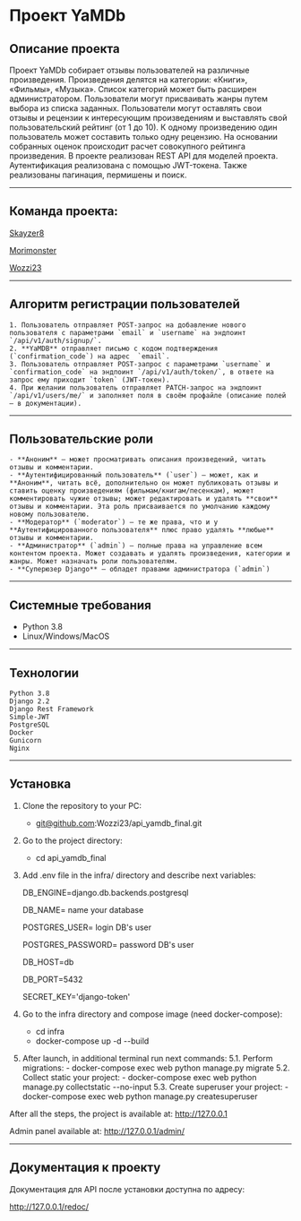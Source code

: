 # Проект YaMDb


## Описание проекта

Проект YaMDb собирает отзывы пользователей  на различные  произведения. Произведения делятся на категории: «Книги», «Фильмы», «Музыка». Список категорий может быть расширен администратором. Пользователи могут присваивать жанры путем выбора из списка заданных. Пользователи могут оставлять свои отзывы и рецензии к интересующим произведениям и выставлять свой пользовательский рейтинг (от 1 до 10). К одному произведению один пользователь может составить только одну рецензию. На основании собранных оценок происходит расчет совокупного рейтинга произведения. 
В проекте реализован REST API для моделей проекта. Аутентификация реализована с помощью JWT-токена. Также реализованы пагинация, пермишены и поиск.

-------------

## Команда проекта:
    
[Skayzer8](https://github.com/Skayzer8)
    
[Morimonster](https://github.com/Morimonster)
    
[Wozzi23](https://github.com/Wozzi23)   

-------------

## Алгоритм регистрации пользователей
    
    1. Пользователь отправляет POST-запрос на добавление нового пользователя с параметрами `email` и `username` на эндпоинт `/api/v1/auth/signup/`.
    2. **YaMDB** отправляет письмо с кодом подтверждения (`confirmation_code`) на адрес  `email`.
    3. Пользователь отправляет POST-запрос с параметрами `username` и `confirmation_code` на эндпоинт `/api/v1/auth/token/`, в ответе на запрос ему приходит `token` (JWT-токен).
    4. При желании пользователь отправляет PATCH-запрос на эндпоинт `/api/v1/users/me/` и заполняет поля в своём профайле (описание полей — в документации).

-------------

## Пользовательские роли
    
    - **Аноним** — может просматривать описания произведений, читать отзывы и комментарии.
    - **Аутентифицированный пользователь** (`user`) — может, как и **Аноним**, читать всё, дополнительно он может публиковать отзывы и ставить оценку произведениям (фильмам/книгам/песенкам), может комментировать чужие отзывы; может редактировать и удалять **свои** отзывы и комментарии. Эта роль присваивается по умолчанию каждому новому пользователю.
    - **Модератор** (`moderator`) — те же права, что и у **Аутентифицированного пользователя** плюс право удалять **любые** отзывы и комментарии.
    - **Администратор** (`admin`) — полные права на управление всем контентом проекта. Может создавать и удалять произведения, категории и жанры. Может назначать роли пользователям. 
    - **Суперюзер Django** — обладет правами администратора (`admin`)

-------------

## Системные требования
- Python 3.8
- Linux/Windows/MacOS

-------------

##  Технологии
    Python 3.8
    Django 2.2
    Django Rest Framework
    Simple-JWT
    PostgreSQL
    Docker
    Gunicorn
    Nginx

-------------

## Установка

1. Clone the repository to your PC:
    - git@github.com:Wozzi23/api_yamdb_final.git
2. Go to the project directory:
    - cd api_yamdb_final
3. Add .env file in the infra/ directory and describe next variables:
    
    DB_ENGINE=django.db.backends.postgresql
    
    DB_NAME= name your database
    
    POSTGRES_USER= login DB's user
    
    POSTGRES_PASSWORD= password DB's user
    
    DB_HOST=db
    
    DB_PORT=5432
    
    SECRET_KEY='django-token'
    
4. Go to the infra directory and compose image (need docker-compose):
    - cd infra
    - docker-compose up -d --build
5. After launch, in additional terminal run next commands:
    5.1. Perform migrations:
        - docker-compose exec web python manage.py migrate
    5.2. Collect static your project:
        - docker-compose exec web python manage.py collectstatic --no-input
    5.3. Create superuser your project:
        - docker-compose exec web python manage.py createsuperuser

Аfter all the steps, the project is available at:
http://127.0.0.1

Admin panel available at:
http://127.0.0.1/admin/

-------------

## Документация к проекту

Документация для API после установки доступна по адресу:

http://127.0.0.1/redoc/